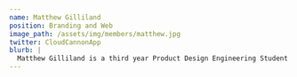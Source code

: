 ```yaml
---
name: Matthew Gilliland
position: Branding and Web
image_path: /assets/img/members/matthew.jpg
twitter: CloudCannonApp
blurb: |
  Matthew Gilliland is a third year Product Design Engineering Student who is looking forward to using every opportunity to improve his graphic and mechanical design skills. 
---
```

